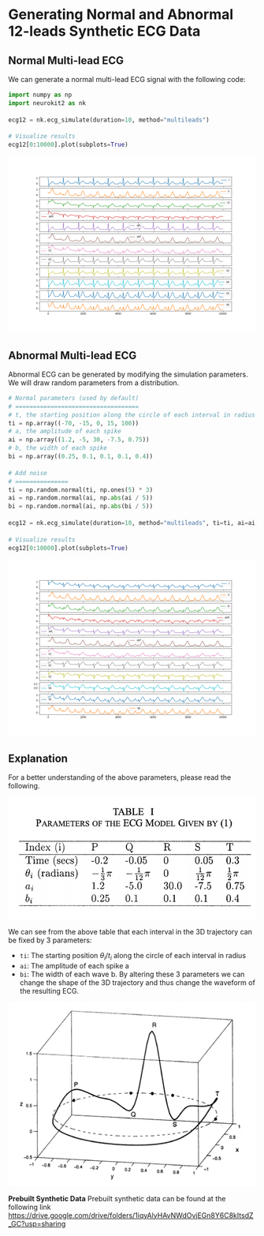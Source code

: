# Generating Normal and Abnormal 12-leads Synthetic ECG Data

## Normal Multi-lead ECG

We can generate a normal multi-lead ECG signal with the following code:

```python
import numpy as np
import neurokit2 as nk

ecg12 = nk.ecg_simulate(duration=10, method="multileads")

# Visualize results
ecg12[0:10000].plot(subplots=True)
```

![](../../studies/ecg_generating_12_leads/ECG12_normal.png)

## Abnormal Multi-lead ECG

Abnormal ECG can be generated by modifying the simulation parameters. We will draw random parameters from a distribution.

```python
# Normal parameters (used by default)
# ===================================
# t, the starting position along the circle of each interval in radius
ti = np.array((-70, -15, 0, 15, 100))
# a, the amplitude of each spike
ai = np.array((1.2, -5, 30, -7.5, 0.75))
# b, the width of each spike
bi = np.array((0.25, 0.1, 0.1, 0.1, 0.4))

# Add noise
# ===============
ti = np.random.normal(ti, np.ones(5) * 3)
ai = np.random.normal(ai, np.abs(ai / 5))
bi = np.random.normal(ai, np.abs(bi / 5))

ecg12 = nk.ecg_simulate(duration=10, method="multileads", ti=ti, ai=ai, bi=bi)

# Visualize results
ecg12[0:10000].plot(subplots=True)
```
![](../../studies/ecg_generating_12_leads/ECG12_abnormal.png)

## Explanation


For a better understanding of the above parameters, please read the following.

![](../../studies/ecg_generating_12_leads/table.png)

We can see from the above table that each interval in the 3D trajectory can be fixed by 3 parameters:

- `ti`: The starting position $\theta_i/t_i$ along the circle of each interval in radius
- `ai`: The amplitude of each spike a
- `bi`: The width of each wave b. By altering these 3 parameters we can change the shape of the 3D trajectory and thus change the waveform of the resulting ECG.

![](../../studies/ecg_generating_12_leads/3D.png)

**Prebuilt Synthetic Data**
Prebuilt synthetic data can be found at the following link
https://drive.google.com/drive/folders/1iqyAlyHAvNWdOvjEGn8Y6C8kItsdZ_GC?usp=sharing


